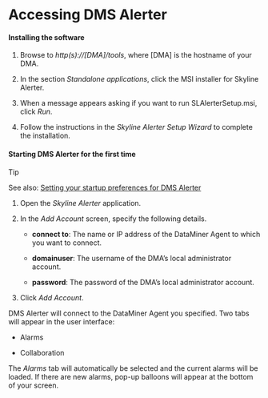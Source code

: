 # Accessing DMS Alerter

#### Installing the software

1. Browse to *http(s)://\[DMA\]/tools*, where \[DMA\] is the hostname of your DMA.

2. In the section *Standalone applications*, click the MSI installer for Skyline Alerter.

3. When a message appears asking if you want to run SLAlerterSetup.msi, click *Run*.

4. Follow the instructions in the *Skyline Alerter Setup Wizard* to complete the installation.

#### Starting DMS Alerter for the first time

> [!TIP]
> See also:
> [Setting your startup preferences for DMS Alerter](../../part_7/DataminerTools/Configuring_DMS_Alerter.md#setting-your-startup-preferences-for-dms-alerter)

1. Open the *Skyline Alerter* application.

2. In the *Add Account* screen, specify the following details.

    - **connect to**: The name or IP address of the DataMiner Agent to which you want to connect.

    - **domainuser**: The username of the DMA’s local administrator account.

    - **password**: The password of the DMA’s local administrator account.

3. Click *Add Account*.

DMS Alerter will connect to the DataMiner Agent you specified. Two tabs will appear in the user interface:

- Alarms

- Collaboration

The *Alarms* tab will automatically be selected and the current alarms will be loaded. If there are new alarms, pop-up balloons will appear at the bottom of your screen.
